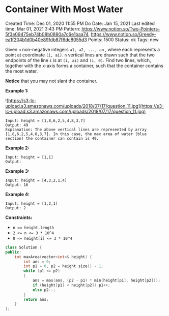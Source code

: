 # Container With Most Water

Created Time: Dec 01, 2020 11:55 PM
Do Date: Jan 15, 2021
Last edited time: Mar 01, 2021 3:43 PM
Pattern: https://www.notion.so/Two-Pointers-5f3e09475eb74b08b0880a7c6e1baa74, https://www.notion.so/Greedy-ea1f204b1d0b40e89fdb87f6dc8055d3
Points: 1500
Status: ok
Tags: new

Given `n` non-negative integers `a1, a2, ..., an` , where each represents a point at coordinate `(i, ai)`. `n` vertical lines are drawn such that the two endpoints of the line `i` is at `(i, ai)` and `(i, 0)`. Find two lines, which, together with the x-axis forms a container, such that the container contains the most water.

**Notice** that you may not slant the container.

**Example 1:**

![https://s3-lc-upload.s3.amazonaws.com/uploads/2018/07/17/question_11.jpg](https://s3-lc-upload.s3.amazonaws.com/uploads/2018/07/17/question_11.jpg)

```
Input: height = [1,8,6,2,5,4,8,3,7]
Output: 49
Explanation: The above vertical lines are represented by array [1,8,6,2,5,4,8,3,7]. In this case, the max area of water (blue section) the container can contain is 49.
```

**Example 2:**

```
Input: height = [1,1]
Output: 
```

**Example 3:**

```
Input: height = [4,3,2,1,4]
Output: 16
```

**Example 4:**

```
Input: height = [1,2,1]
Output: 2
```

**Constraints:**

- `n == height.length`
- `2 <= n <= 3 * 10^4`
- `0 <= height[i] <= 3 * 10^4`

```cpp
class Solution {
public:
    int maxArea(vector<int>& height) {
        int ans = 0;
        int p1 = 0, p2 = height.size() - 1;
        while (p1 <= p2)
        {
            ans = max(ans, (p2 - p1) * min(height[p1], height[p2]));
            if (height[p1] < height[p2]) p1++; 
            else p2--;
        }
        return ans;
    }
};
```